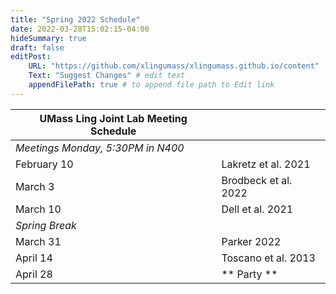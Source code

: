```yaml
---
title: "Spring 2022 Schedule"
date: 2022-03-28T15:02:15-04:00
hideSummary: true
draft: false
editPost:
    URL: "https://github.com/xlingumass/xlingumass.github.io/content"
    Text: "Suggest Changes" # edit text
    appendFilePath: true # to append file path to Edit link
---
```


| UMass Ling Joint Lab Meeting Schedule |                         |
|---------------------------------------|-------------------------|
| *Meetings Monday, 5:30PM in N400* | |
| February 10 | Lakretz et al. 2021 |
| March 3 | Brodbeck et al. 2022 |
| March 10 | Dell et al. 2021 |
| *Spring Break* | |
| March 31 | Parker 2022 |
| April 14 | Toscano et al. 2013 |
| April 28 | ** Party ** | 
